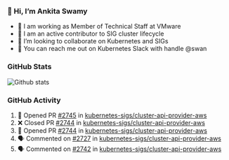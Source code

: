 ### 👋 Hi, I’m Ankita Swamy 

- 💼 I am working as Member of Technical Staff at VMware
- 👀 I am an active contributor to SIG cluster lifecycle 
- 💞️ I’m looking to collaborate on Kubernetes and SIGs
- 💬 You can reach me out on Kubernetes Slack with handle @swan

### GitHub Stats
![Github stats](https://github-readme-stats.vercel.app/api?username=Ankitasw&count_private=true&show_icons=true&theme=tokyonight)

### GitHub Activity 
<!--START_SECTION:activity-->
1. 💪 Opened PR [#2745](https://github.com/kubernetes-sigs/cluster-api-provider-aws/pull/2745) in [kubernetes-sigs/cluster-api-provider-aws](https://github.com/kubernetes-sigs/cluster-api-provider-aws)
2. ❌ Closed PR [#2744](https://github.com/kubernetes-sigs/cluster-api-provider-aws/pull/2744) in [kubernetes-sigs/cluster-api-provider-aws](https://github.com/kubernetes-sigs/cluster-api-provider-aws)
3. 💪 Opened PR [#2744](https://github.com/kubernetes-sigs/cluster-api-provider-aws/pull/2744) in [kubernetes-sigs/cluster-api-provider-aws](https://github.com/kubernetes-sigs/cluster-api-provider-aws)
4. 🗣 Commented on [#2727](https://github.com/kubernetes-sigs/cluster-api-provider-aws/issues/2727) in [kubernetes-sigs/cluster-api-provider-aws](https://github.com/kubernetes-sigs/cluster-api-provider-aws)
5. 🗣 Commented on [#2742](https://github.com/kubernetes-sigs/cluster-api-provider-aws/issues/2742) in [kubernetes-sigs/cluster-api-provider-aws](https://github.com/kubernetes-sigs/cluster-api-provider-aws)
<!--END_SECTION:activity-->
